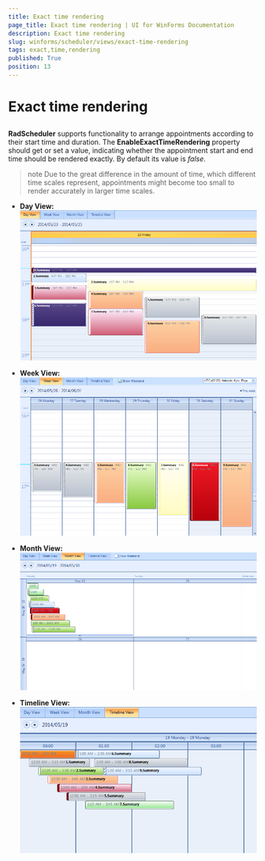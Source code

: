 ```yaml
---
title: Exact time rendering
page_title: Exact time rendering | UI for WinForms Documentation
description: Exact time rendering
slug: winforms/scheduler/views/exact-time-rendering
tags: exact,time,rendering
published: True
position: 13
---
```


# Exact time rendering



## 

__RadScheduler__ supports functionality to arrange appointments according to their start time and duration.
          The __EnableExactTimeRendering__ property should get or set a value, indicating whether the appointment
          start and end time should be rendered exactly. By default its value is *false*.

>note Due to the great difference in the amount of time, which different time scales represent,
          appointments might become too small to render accurately in larger time scales.
>


* __Day View:__![scheduler-views-exact-time-rendering 001](images/scheduler-views-exact-time-rendering001.png)

* __Week View:__![scheduler-views-exact-time-rendering 002](images/scheduler-views-exact-time-rendering002.png)

* __Month View:__![scheduler-views-exact-time-rendering 003](images/scheduler-views-exact-time-rendering003.png)

* __Timeline View:__![scheduler-views-exact-time-rendering 004](images/scheduler-views-exact-time-rendering004.png)

